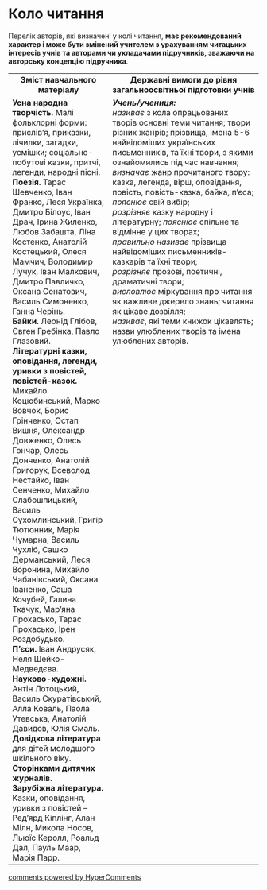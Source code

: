 <div id="hypercomments_widget" class="js-hypercomments-widget invisible"></div>

# Коло читання

Перелік авторів, які визначені у колі читання, <b>має рекомендований характер і може бути змінений учителем з урахуванням читацьких інтересів учнів та авторами чи укладачами підручників, зважаючи на авторську концепцію підручника</b>.

<table>
  <tr>
    <td width="40%" align="center"><b>Зміст навчального матеріалу<b></td>
    <td width="60%" align="center"><b>Державні вимоги до рівня загальноосвітньої підготовки учнів</b></td>
  </tr>
  <tr>
    <td width="40%" style="vertical-align:top !important;">
<b>Усна народна творчість.</b> Малі фольклорні форми: прислів’я, приказки, лічилки, загадки, усмішки; соціально-побутові казки, притчі, легенди, народні пісні.<br>
<b>Поезія.</b> Тарас Шевченко, Іван Франко, Леся Українка, Дмитро Білоус, Іван Драч, Ірина Жиленко, Любов Забашта, Ліна Костенко, Анатолій Костецький, Олеся Мамчич, Володимир Лучук, Іван Малкович, Дмитро Павличко, Оксана Сенатович, Василь Симоненко, Ганна Черінь.<br>
<b>Байки.</b> Леонід Глібов, Євген Гребінка, Павло Глазовий.<br>
<b>Літературні казки, оповідання, легенди, уривки з повістей, повістей-казок.</b> Михайло Коцюбинський, Марко Вовчок, Борис Грінченко, Остап Вишня, Олександр Довженко, Олесь Гончар, Олесь Донченко, Анатолій Григорук, Всеволод Нестайко, Іван Сенченко, Михайло Слабошпицький, Василь Сухомлинський, Григір Тютюнник, Марія Чумарна, Василь Чухліб, Сашко Дерманський, Леся Воронина, Михайло Чабанівський, Оксана Іваненко, Саша Кочубей, Галина Ткачук, Мар’яна Прохасько, Тарас Прохасько, Ірен Роздобудько.<br>
<b>П’єси.</b> Іван Андрусяк,  Неля Шейко-Медведєва.<br>
<b>Науково-художні.</b> Антін Лотоцький, Василь Скуратівський, Алла Коваль, Паола Утевська, Анатолій Давидов, Юлія Смаль.<br>
<b>Довідкова література</b> для дітей молодшого шкільного віку.<br>
<b>Сторінками дитячих журналів.</b><br>
<b>Зарубіжна література.</b> Казки, оповідання, уривки з повістей – Ред’ярд Кіплінг, Алан Мілн, Микола Носов, Льюїс Керолл, Роальд Дал, Пауль Маар, Марія Парр.
<br></td>
    <td width="60%" style="vertical-align:top !important;">
<i><b>Учень/учениця:</b></i><br>
<i>називає</i> з кола опрацьованих творів основні теми читання; твори різних жанрів; прізвища, імена 5-6 найвідоміших українських письменників, та їхні твори, з якими ознайомились під час навчання; <br> 
<i>визначає</i> жанр прочитаного твору: казка, легенда, вірш, оповідання, повість, повість-казка, байка, п’єса; <i>пояснює</i> свій вибір;<br>
<i>розрізняє</i> казку народну і літературну; <i>пояснює</i> спільне та відмінне у цих творах;<br> 
<i>правильно називає</i> прізвища найвідоміших письменників-казкарів та їхні твори;<br>
<i>розрізняє</i> прозові, поетичні, драматичні твори; <br>
<i>висловлює</i> міркування про читання як важливе джерело знань; читання як цікаве дозвілля;<br>
<i>називає</i>, які теми книжок цікавлять; назви улюблених творів та імена улюблених авторів.<br>
</td>
  </tr>
</table>

<div class="js-hypercomments-container">
<a href="http://hypercomments.com" class="hc-link" title="comments widget">comments powered by HyperComments</a>
</div>